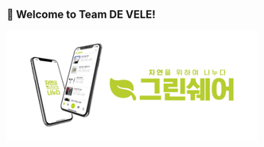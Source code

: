 ## :wave: Welcome to Team DE VELE!
![GreenShare](https://raw.githubusercontent.com/Mercen-Lee/Hosting/main/GreenShare/Mockup.png)
